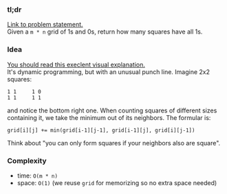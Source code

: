### tl;dr

[Link to problem statement.](https://leetcode.com/problems/count-square-submatrices-with-all-ones/)  
Given a `m * n` grid of 1s and 0s, return how many squares have all 1s.

### Idea

[You should read this execlent visual explanation.](https://leetcode.com/problems/count-square-submatrices-with-all-ones/discuss/643429/Python-DP-Solution-%2B-Thinking-Process-Diagrams-(O(mn)-runtime-O(1)-space))  
It's dynamic programming, but with an unusual punch line. Imagine 2x2 squares:
```
1 1     1 0
1 1     1 1
```
and notice the bottom right one. When counting squares of different sizes containing it, we take the minimum out of its neighbors. The formular is:
```
grid[i][j] += min(grid[i-1][j-1], grid[i-1][j], grid[i][j-1])
```
Think about "you can only form squares if your neighbors also are square".


### Complexity

- time: `O(m * n)`
- space: `O(1)` (we reuse `grid` for memorizing so no extra space needed)
